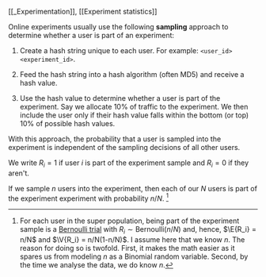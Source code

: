 [[_Experimentation]], [[Experiment statistics]]

Online experiments usually use the following **sampling** approach to determine whether a user is part of an experiment:

1. Create a hash string unique to each user. For example: `<user_id><experiment_id>`.

2. Feed the hash string into a hash algorithm (often MD5) and receive a hash value.

3. Use the hash value to determine whether a user is part of the experiment. Say we allocate 10% of traffic to the experiment. We then include the user only if their hash value falls within the bottom (or top) 10% of possible hash values.

With this approach, the probability that a user is sampled into the experiment is independent of the sampling decisions of all other users. 

We write $R_i = 1$ if user $i$ is part of the experiment sample and $R_i = 0$ if they aren't.

If we sample $n$ users into the experiment, then each of our $N$ users is part of the experiment experiment with probability $n/N$. [^conditioning_on_n]
  

[^conditioning_on_n]: For each user in the super population, being part of the experiment sample is a [Bernoulli trial](https://en.wikipedia.org/wiki/Bernoulli_trial) with $R_i \sim \text{Bernoulli}(n/N)$ and, hence, $\E{R_i} = n/N$ and $\V{R_i} = n/N(1-n/N)$. I assume here that we know $n$. The reason for doing so is twofold. First, it makes the math easier as it spares us from modeling $n$ as a Binomial random variable. Second, by the time we analyse the data, we do know $n$.